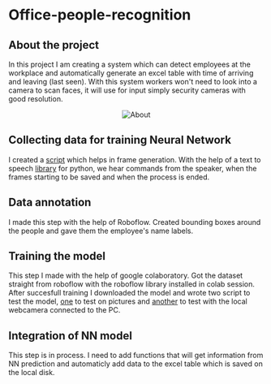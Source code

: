 # Office-people-recognition

## About the project
In this project I am creating a system which can detect employees at the workplace and automatically generate an excel table with time of arriving and leaving (last seen). With this system workers won't need to look into a camera to scan faces, it will use for input simply security cameras with good resolution. 

<p align="center">
  <img src="https://github.com/AGNworks/AGNworks.github.io/blob/main/assets/images/AI/office_small.jpg" alt="About"/>
</p>

## Collecting data for training Neural Network
I created a [script](https://github.com/AGNworks/Office-people-recognization/blob/main/frame_gen.py) which helps in frame generation. With the help of a text to speech [library](https://pypi.org/project/pyttsx3/) for python, we hear commands from the speaker, when the frames starting to be saved and when the process is ended. 

## Data annotation
I made this step with the help of Roboflow. Created bounding boxes around the people and gave them the employee's name labels.

## Training the model
This step I made with the help of google colaboratory. Got the dataset straight from roboflow with the roboflow library installed in colab session. After succesfull training I downloaded the model and wrote two script to test the model, [one](https://github.com/AGNworks/Office-people-recognization/blob/main/yolo_test.py) to test on pictures and [another](https://github.com/AGNworks/Office-people-recognization/blob/main/yolo_video.py) to test with the local webcamera connected to the PC. 

## Integration of NN model 
This step is in process. I need to add functions that will get information from NN prediction and automaticly add data to the excel table which is saved on the local disk.
